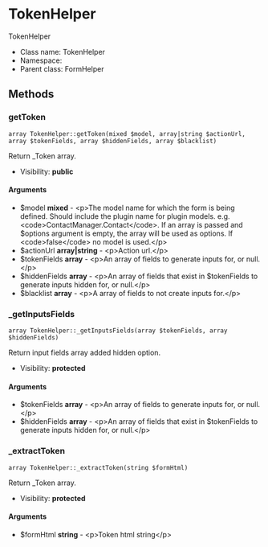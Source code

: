 TokenHelper
===============

TokenHelper




* Class name: TokenHelper
* Namespace: 
* Parent class: FormHelper







Methods
-------


### getToken

    array TokenHelper::getToken(mixed $model, array|string $actionUrl, array $tokenFields, array $hiddenFields, array $blacklist)

Return _Token array.



* Visibility: **public**


#### Arguments
* $model **mixed** - &lt;p&gt;The model name for which the form is being defined. Should
include the plugin name for plugin models. e.g. &lt;code&gt;ContactManager.Contact&lt;/code&gt;.
If an array is passed and $options argument is empty, the array will be used as options.
If &lt;code&gt;false&lt;/code&gt; no model is used.&lt;/p&gt;
* $actionUrl **array|string** - &lt;p&gt;Action url.&lt;/p&gt;
* $tokenFields **array** - &lt;p&gt;An array of fields to generate inputs for, or null.&lt;/p&gt;
* $hiddenFields **array** - &lt;p&gt;An array of fields that exist in $tokenFields to generate inputs hidden for, or null.&lt;/p&gt;
* $blacklist **array** - &lt;p&gt;A array of fields to not create inputs for.&lt;/p&gt;



### _getInputsFields

    array TokenHelper::_getInputsFields(array $tokenFields, array $hiddenFields)

Return input fields array added hidden option.



* Visibility: **protected**


#### Arguments
* $tokenFields **array** - &lt;p&gt;An array of fields to generate inputs for, or null.&lt;/p&gt;
* $hiddenFields **array** - &lt;p&gt;An array of fields that exist in $tokenFields to generate inputs hidden for, or null.&lt;/p&gt;



### _extractToken

    array TokenHelper::_extractToken(string $formHtml)

Return _Token array.



* Visibility: **protected**


#### Arguments
* $formHtml **string** - &lt;p&gt;Token html string&lt;/p&gt;



